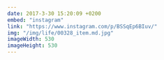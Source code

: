 ```yaml
---
date: 2017-3-30 15:20:09 +0200
embed: "instagram"
link: "https://www.instagram.com/p/BSSqEp6BIuv/"
img: "/img/life/00328_item.md.jpg"
imageWidth: 530
imageHeight: 530
---
```

